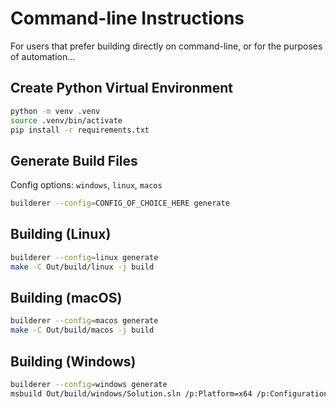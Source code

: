 # Command-line Instructions
For users that prefer building directly on command-line, or for the purposes of
automation...
## Create Python Virtual Environment
```bash
python -m venv .venv
source .venv/bin/activate
pip install -r requirements.txt
```
## Generate Build Files
Config options: `windows`, `linux`, `macos`
```bash
builderer --config=CONFIG_OF_CHOICE_HERE generate
```
## Building (Linux)
```bash
builderer --config=linux generate
make -C Out/build/linux -j build
```
## Building (macOS)
```bash
builderer --config=macos generate
make -C Out/build/macos -j build
```
## Building (Windows)
```bash
builderer --config=windows generate
msbuild Out/build/windows/Solution.sln /p:Platform=x64 /p:Configuration=debug
```
